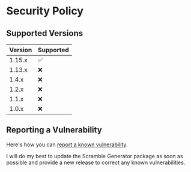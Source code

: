 # Security Policy

## Supported Versions

| Version | Supported          |
| ------- | ------------------ |
| 1.15.x  | :white_check_mark: |
| 1.13.x  | :x: |
| 1.4.x   | :x:                |
| 1.2.x   | :x:                |
| 1.1.x   | :x:                |
| 1.0.x   | :x:                |

## Reporting a Vulnerability

Here's how you can [report a known vulnerability](https://github.com/melvinquick/scramble-generator/security/advisories/new).

I will do my best to update the Scramble Generator package as soon as possible and provide a new release to correct any known vulnerabilities.
